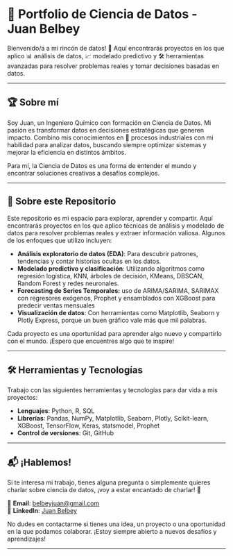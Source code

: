 
# 🚀 Portfolio de Ciencia de Datos - Juan Belbey

Bienvenido/a a mi rincón de datos! 👋 Aquí encontrarás proyectos en los que aplico 📊 análisis de datos, 📈 modelado predictivo y 🛠️ herramientas avanzadas para resolver problemas reales y tomar decisiones basadas en datos.

---

## 🏆 Sobre mí

Soy Juan, un Ingeniero Químico con formación en Ciencia de Datos. Mi pasión es transformar datos en decisiones estratégicas que generen impacto. Combino mis conocimientos en 🔬 procesos industriales con mi habilidad para analizar datos, buscando siempre optimizar sistemas y mejorar la eficiencia en distintos ámbitos.  

Para mí, la Ciencia de Datos es una forma de entender el mundo y encontrar soluciones creativas a desafíos complejos.

---

## 📂 Sobre este Repositorio

Este repositorio es mi espacio para explorar, aprender y compartir. Aquí encontrarás proyectos en los que aplico técnicas de análisis y modelado de datos para resolver problemas reales y extraer información valiosa. Algunos de los enfoques que utilizo incluyen:

- **Análisis exploratorio de datos (EDA)**: Para descubrir patrones, tendencias y contar historias ocultas en los datos.
- **Modelado predictivo y clasificación**: Utilizando algoritmos como regresión logística, KNN, árboles de decisión, KMeans, DBSCAN, Random Forest y redes neuronales.
- **Forecasting de Series Temporales:** uso de ARIMA/SARIMA, SARIMAX con regresores exógenos, Prophet y ensamblados con XGBoost para predecir ventas mensuales
- **Visualización de datos**: Con herramientas como Matplotlib, Seaborn y Plotly Express, porque un buen gráfico vale más que mil palabras.

Cada proyecto es una oportunidad para aprender algo nuevo y compartirlo con el mundo. ¡Espero que encuentres algo que te inspire!

---

## 🛠️ Herramientas y Tecnologías

Trabajo con las siguientes herramientas y tecnologías para dar vida a mis proyectos:

- **Lenguajes**: Python, R, SQL  
- **Librerías**: Pandas, NumPy, Matplotlib, Seaborn, Plotly, Scikit-learn, XGBoost, TensorFlow, Keras, statsmodel, Prophet  
- **Control de versiones**: Git, GitHub  

---

## 📬 ¡Hablemos!

Si te interesa mi trabajo, tienes alguna pregunta o simplemente quieres charlar sobre ciencia de datos, ¡voy a estar encantado de charlar! 🚀  

📧 **Email**: belbeyjuan@gmail.com  
💼 **LinkedIn**: [Juan Belbey](https://www.linkedin.com/in/juanbelbey)  

No dudes en contactarme si tienes una idea, un proyecto o una oportunidad en la que podamos colaborar. ¡Estoy siempre abierto a nuevos desafíos y aprendizajes!

---
